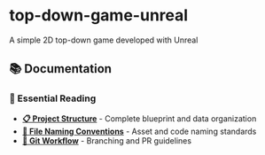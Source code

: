 # top-down-game-unreal
A simple 2D top-down game developed with Unreal
## 📚 Documentation

### 📖 Essential Reading
- [**📋 Project Structure**](docs/project-structure.md) - Complete blueprint and data organization
- [**📝 File Naming Conventions**](docs/file-naming-conventions.md) - Asset and code naming standards
- [**🔄 Git Workflow**](docs/git-workflow.md) - Branching and PR guidelines

